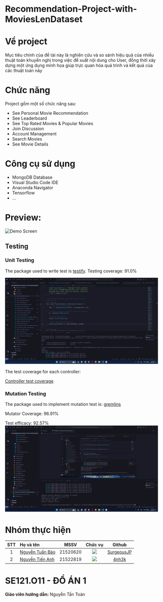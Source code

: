 # Recommendation-Project-with-MoviesLenDataset

# Về project
Mục tiêu chính của đề tài này là nghiên cứu và so sánh hiệu quả của nhiều thuật toán khuyến nghị trong việc đề xuất nội dung cho User, đồng thời xây dựng một ứng dụng minh họa giúp trực quan hóa quá trình và kết quả của các thuật toán này

# Chức năng
Project gồm một số chức năng sau:<br>
- See Personal Movie Recommendation
- See Leaderboard
- See Top Rated Movies & Popular Movies
- Join Discussion
- Account Management
- Search Movies
- See Movie Details

# Công cụ sử dụng
- MongoDB Database
- Visual Studio Code IDE
- Anaconda Navigator
- Tensorflow
- ...

# Preview:
<img src="" alt="Demo Screen" width="98" height="200" />

## Testing

### Unit Testing
The package used to write test is [testify](https://github.com/stretchr/testify).
Testing coverage: 91.0% 

![Overall testing coverage](Overall_Test_Coverage.png)


The test coverage for each controller:

[Controller test coverage](Go_Coverage_Report.html)

### Mutation Testing
The package used to implement mutation test is: [gremlins](https://github.com/go-gremlins/gremlins)


Mutator Coverage: 96.91%


Test efficacy: 92.57%
![Mutation testing result](Mutation_Testing_for_Backend.png)

# Nhóm thực hiện
|STT|Họ và tên          |MSSV       |Chức vụ   |Github|
|:-:|:------------------|:---------:|:--------:|:-----------:|
| 1	|[Nguyễn Tuấn Bảo](mailto:21520620@gm.uit.edu.vn)	| 21520620	| ![](https://img.shields.io/badge/-Member-blue)  |[SurgeousJP](https://github.com/SurgeousJP)|
| 2	|[Nguyễn Tiến Anh](mailto:21520579@gm.uit.edu.vn)	| 21522819	| ![](https://img.shields.io/badge/-Member-blue)  |[4nh3k](https://github.com/4nh3k)|

# SE121.O11 - ĐỒ ÁN 1
**Giáo viên hướng dẫn:** Nguyễn Tấn Toàn
